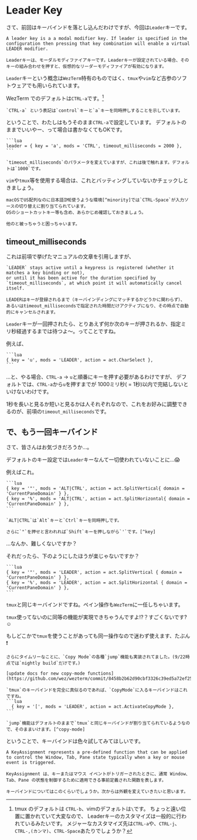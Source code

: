 # Leader Key
さて、前回はキーバインドを落とし込んだわけですが、今回は`Leader`キーです。

```admonish info title="[Key Binding - Wez's Terminal Emulator](https://wezfurlong.org/wezterm/config/keys.html#leader-key)"
A leader key is a a modal modifier key. If leader is specified in the configuration then pressing that key combination will enable a virtual LEADER modifier.

Leaderキーは、モーダルモディファイアキーです。Leaderキーが設定されている場合、そのキーの組み合わせを押すと、仮想的なリーダーモディファイアが有効になります。
```

`Leader`キーという概念は`WezTerm`特有のものではく、`tmux`や`vim`など古参のソフトウェアでも用いられています。

WezTerm でのデフォルトは`CTRL-a`です。[^other]
```admonish note
`CTRL-a` という表記は`control`キーと`a`キーを同時押しすることを示しています。
```

ということで、わたしはもうそのまま`CTRL-a`で設定しています。
デフォルトのままでいいやー、って場合は書かなくてもOKです。

~~~admonish example title="wezterm.lua"
```lua
leader = { key = 'a', mods = 'CTRL', timeout_milliseconds = 2000 },
```
~~~

```admonish note
`timeout_milliseconds`のパラメータを変えていますが、これは後で触れます。デフォルトは`1000`です。
```

`vim`や`tmux`等を使用する場合は、これとバッティングしていないかチェックしときましょう。


```admonish warning
macOSでUS配列なのに日本語IME使うような環境[^minority]では`CTRL-Space`が入力ソースの切り替えに割り当てられています。
OSのショートカットキー等も含め、あらかじめ確認しておきましょう。

他のと被っちゃうと困っちゃいます。
```

## timeout_milliseconds

これは前項で挙げたマニュアルの文章を引用しますが、

```admonish note title="[Leader Key](https://wezfurlong.org/wezterm/config/keys.html#leader-key)"
`LEADER` stays active until a keypress is registered (whether it matches a key binding or not),
or until it has been active for the duration specified by `timeout_milliseconds`, at which point it will automatically cancel itself.

LEADERはキーが登録されるまで（キーバインディングにマッチするかどうかに関わらず）、
あるいはtimeout_millisecondsで指定された時間だけアクティブになり、その時点で自動的にキャンセルされます。
```

`Leader`キーが一回押されたら、とりあえず何か次のキーが押されるか、指定ミリ秒経過するまでは待つよ〜。ってことですね。

例えば、

~~~admonish example title="wezterm.lua"
```lua
{ key = 'u', mods = 'LEADER', action = act.CharSelect },
```
~~~

...と、やる場合、`CTRL-a` → `u`と順番にキーを押す必要があるわけですが、
デフォルトでは、`CTRL-a`から`u`を押すまでが 1000ミリ秒( = 1秒)以内で完結しないといけないわけです。

1秒を長いと見るか短いと見るかは人それぞれなので、これをお好みに調整できるのが、前項の`timeout_milliseconds`です。


## で、もう一回キーバインド

さて、皆さんはお気づきだろうか…。

デフォルトのキー設定では`Leader`キーなんて一切使われていないことに…😱

例えばこれ。

~~~admonish quote title="Default KeyBinds"
```lua
{ key = '"', mods = 'ALT|CTRL', action = act.SplitVertical{ domain =  'CurrentPaneDomain' } },
{ key = '%', mods = 'ALT|CTRL', action = act.SplitHorizontal{ domain =  'CurrentPaneDomain' } },
```
~~~
```admonish note
`ALT|CTRL`は`Alt`キーと`Ctrl`キーを同時押しです。

さらに`"`を押せと言われれば`Shift`キーを押しながら`'`です。[^key]
```
…なんか、難しくないですか？

それだったら、下のようにしたほうが楽じゃないですか？

~~~admonish example title="keybinds.lua"
```lua
{ key = '"', mods = 'LEADER', action = act.SplitVertical { domain = 'CurrentPaneDomain' } },
{ key = '%', mods = 'LEADER', action = act.SplitHorizontal { domain = 'CurrentPaneDomain' } },
```
~~~

`tmux`と同じキーバインドですね。ペイン操作も`WezTerm`に一任しちゃいます。

`tmux`使ってないのに同等の機能が実現できちゃうんですよ⁉️？すごくないです?☺️

もしどこかで`tmux`を使うことがあっても同一操作なので迷わず使えます、たぶん❗

~~~admonish note
さらにタイムリーなことに、`Copy Mode`の各種`jump`機能も実装されてました。(9/22時点では`nightly build`だけです。)

[update docs for new copy-mode functions](https://github.com/wez/wezterm/commit/8458b2b62d90cbf3326c39ed5a72ef256588ebe3)

`tmux`のキーバインドを完全に真似るのであれば、`CopyMode`に入るキーバインドはこれですね。
```lua
  { key = '[', mods = 'LEADER', action = act.ActivateCopyMode },
```

`jump`機能はデフォルトのままで`tmux`と同じキーバインドが割り当てられているようなので、そのままいけます。[^copy-mode]
~~~

ということで、キーバインドは色々試してみてほしいです。

```admonish info title="[enum: KeyAssignment - Wez's Terminal Emulator](https://wezfurlong.org/wezterm/config/lua/keyassignment/index.html)"
A KeyAssignment represents a pre-defined function that can be applied to control the Window, Tab, Pane state typically when a key or mouse event is triggered.

KeyAssignment は、キーまたはマウス イベントがトリガーされたときに、通常 Window、Tab、Pane の状態を制御するために適用できる事前定義された関数を表します。
```

```admonish success
キーバインドについてはこのくらいでしょうか。次からは外観を変えていきたいと思います。
```

[^other]: tmux のデフォルトは `CTRL-b`、vimのデフォルトは`\`です。
ちょっと遠い位置に置かれていて大変なので、 Leaderキーのカスタマイズは一般的に行われているみたいです。
メジャーなカスタマイズ先は`CTRL-a`や、`CTRL-j`、`CTRL-,(カンマ)`、`CTRL-Space`あたりでしょうか？

[^minority]: 色んな意味で少数派なんですけどね。わたしもこの環境です。

[^key]: USキーボードの場合。

[^copy-mode]:`3.5 Keybind`で「いや、デフォルトのキーバインド無効にしたじゃないかー👿」と思われた方、ごもっともです...。
実は`copy-mode`のキーバインドには触れていませんでした。ちょっとこの辺、複雑ですよね...。また今度改編します。
